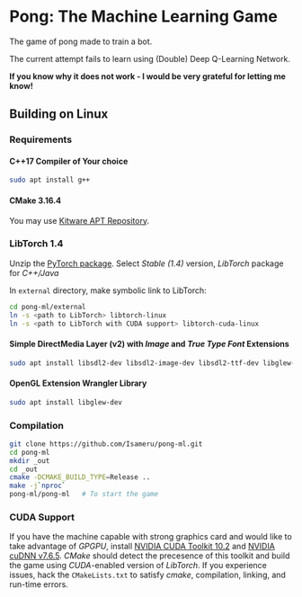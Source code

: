 # Pong: The Machine Learning Game

The game of pong made to train a bot.

The current attempt fails to learn using (Double) Deep Q-Learning Network.

**If you know why it does not work - I would be very grateful for letting me know!**

## Building on Linux

### Requirements

#### C++17 Compiler of Your choice
```bash
sudo apt install g++
```

#### CMake 3.16.4
You may use [Kitware APT Repository](https://apt.kitware.com/).

### LibTorch 1.4
Unzip the [PyTorch package](https://pytorch.org/get-started/locally/).
Select *Stable (1.4)* version, *LibTorch* package for *C++/Java*

In `external` directory, make symbolic link to LibTorch:
```bash
cd pong-ml/external
ln -s <path to LibTorch> libtorch-linux
ln -s <path to LibTorch with CUDA support> libtorch-cuda-linux
```

#### Simple DirectMedia Layer (v2) with *Image* and *True Type Font* Extensions
```bash
sudo apt install libsdl2-dev libsdl2-image-dev libsdl2-ttf-dev libglew-dev
```

#### OpenGL Extension Wrangler Library
```bash
sudo apt install libglew-dev
```

### Compilation
```bash
git clone https://github.com/Isameru/pong-ml.git
cd pong-ml
mkdir _out
cd _out
cmake -DCMAKE_BUILD_TYPE=Release ..
make -j`nproc`
pong-ml/pong-ml   # To start the game
```

### CUDA Support
If you have the machine capable with strong graphics card and would like to take advantage of *GPGPU*, install [NVIDIA CUDA Toolkit 10.2](https://developer.nvidia.com/cuda-downloads) and [NVIDIA cuDNN v7.6.5](https://developer.nvidia.com/cudnn).
*CMake* should detect the precesence of this toolkit and build the game using *CUDA*-enabled version of *LibTorch*. If you experience issues, hack the `CMakeLists.txt` to satisfy *cmake*, compilation, linking, and run-time errors.
